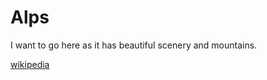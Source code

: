 # Alps

I want to go here as it has beautiful scenery and mountains.

[wikipedia](https://en.wikipedia.org/wiki/Swiss_Alps)
